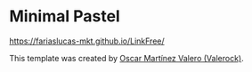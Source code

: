 # Minimal Pastel

https://fariaslucas-mkt.github.io/LinkFree/

This template was created by [Oscar Martínez Valero (Valerock)](https://linktr.ee/oscarvalerock "Oscar Martínez Valero (Valerock)").
